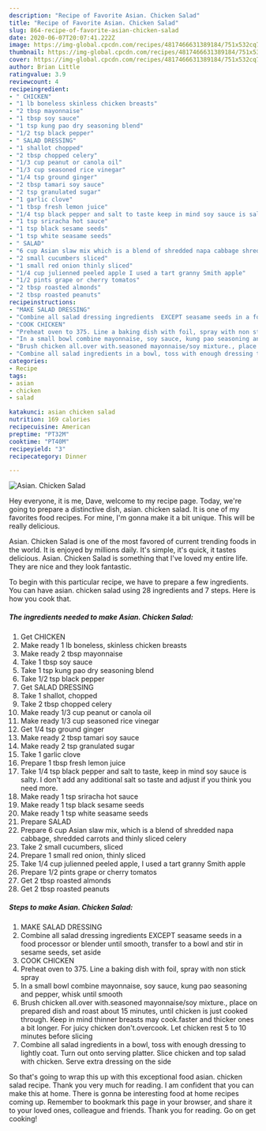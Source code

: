 ```yaml
---
description: "Recipe of Favorite Asian. Chicken Salad"
title: "Recipe of Favorite Asian. Chicken Salad"
slug: 864-recipe-of-favorite-asian-chicken-salad
date: 2020-06-07T20:07:41.222Z
image: https://img-global.cpcdn.com/recipes/4817466631389184/751x532cq70/asian-chicken-salad-recipe-main-photo.jpg
thumbnail: https://img-global.cpcdn.com/recipes/4817466631389184/751x532cq70/asian-chicken-salad-recipe-main-photo.jpg
cover: https://img-global.cpcdn.com/recipes/4817466631389184/751x532cq70/asian-chicken-salad-recipe-main-photo.jpg
author: Brian Little
ratingvalue: 3.9
reviewcount: 4
recipeingredient:
- " CHICKEN"
- "1 lb boneless skinless chicken breasts"
- "2 tbsp mayonnaise"
- "1 tbsp soy sauce"
- "1 tsp kung pao dry seasoning blend"
- "1/2 tsp black pepper"
- " SALAD DRESSING"
- "1 shallot chopped"
- "2 tbsp chopped celery"
- "1/3 cup peanut or canola oil"
- "1/3 cup seasoned rice vinegar"
- "1/4 tsp ground ginger"
- "2 tbsp tamari soy sauce"
- "2 tsp granulated sugar"
- "1 garlic clove"
- "1 tbsp fresh lemon juice"
- "1/4 tsp black pepper and salt to taste keep in mind soy sauce is salty I dont add any additional salt so taste and adjust if you think you need more"
- "1 tsp sriracha hot sauce"
- "1 tsp black sesame seeds"
- "1 tsp white seasame seeds"
- " SALAD"
- "6 cup Asian slaw mix which is a blend of shredded napa cabbage shredded carrots and thinly sliced celery"
- "2 small cucumbers sliced"
- "1 small red onion thinly sliced"
- "1/4 cup julienned peeled apple I used a tart granny Smith apple"
- "1/2 pints grape or cherry tomatos"
- "2 tbsp roasted almonds"
- "2 tbsp roasted peanuts"
recipeinstructions:
- "MAKE SALAD DRESSING"
- "Combine all salad dressing ingredients  EXCEPT seasame seeds in a food processor or blender until smooth, transfer to a bowl and stir in sesame seeds, set aside"
- "COOK CHICKEN"
- "Preheat oven to 375. Line a baking dish with foil, spray with non stick spray"
- "In a small bowl combine mayonnaise, soy sauce, kung pao seasoning and pepper, whisk until smooth"
- "Brush chicken all.over with.seasoned mayonnaise/soy mixture., place on prepared dish and roast about 15 minutes, until chicken is just cooked through. Keep in mind thinner breasts may cook.faster and thicker ones a bit longer. For juicy chicken don&#39;t.overcook. Let chicken rest 5 to 10 minutes before slicing"
- "Combine all salad ingredients in a bowl, toss with enough dressing to lightly coat. Turn out onto serving platter. Slice chicken and top salad with chicken. Serve extra dressing on the side"
categories:
- Recipe
tags:
- asian
- chicken
- salad

katakunci: asian chicken salad 
nutrition: 169 calories
recipecuisine: American
preptime: "PT32M"
cooktime: "PT40M"
recipeyield: "3"
recipecategory: Dinner

---
```



![Asian. Chicken Salad](https://img-global.cpcdn.com/recipes/4817466631389184/751x532cq70/asian-chicken-salad-recipe-main-photo.jpg)

Hey everyone, it is me, Dave, welcome to my recipe page. Today, we're going to prepare a distinctive dish, asian. chicken salad. It is one of my favorites food recipes. For mine, I'm gonna make it a bit unique. This will be really delicious.

Asian. Chicken Salad is one of the most favored of current trending foods in the world. It is enjoyed by millions daily. It's simple, it's quick, it tastes delicious. Asian. Chicken Salad is something that I've loved my entire life. They are nice and they look fantastic.




To begin with this particular recipe, we have to prepare a few ingredients. You can have asian. chicken salad using 28 ingredients and 7 steps. Here is how you cook that.

<!--inarticleads1-->

##### The ingredients needed to make Asian. Chicken Salad:

1. Get  CHICKEN
1. Make ready 1 lb boneless, skinless chicken breasts
1. Make ready 2 tbsp mayonnaise
1. Take 1 tbsp soy sauce
1. Take 1 tsp kung pao dry seasoning blend
1. Take 1/2 tsp black pepper
1. Get  SALAD DRESSING
1. Take 1 shallot, chopped
1. Take 2 tbsp chopped celery
1. Make ready 1/3 cup peanut or canola oil
1. Make ready 1/3 cup seasoned rice vinegar
1. Get 1/4 tsp ground ginger
1. Make ready 2 tbsp tamari soy sauce
1. Make ready 2 tsp granulated sugar
1. Take 1 garlic clove
1. Prepare 1 tbsp fresh lemon juice
1. Take 1/4 tsp black pepper and salt to taste, keep in mind soy sauce is salty. I don&#39;t add any additional salt so taste and adjust if you think you need more.
1. Make ready 1 tsp sriracha hot sauce
1. Make ready 1 tsp black sesame seeds
1. Make ready 1 tsp white seasame seeds
1. Prepare  SALAD
1. Prepare 6 cup Asian slaw mix, which is a blend of shredded napa cabbage, shredded carrots and thinly sliced celery
1. Take 2 small cucumbers, sliced
1. Prepare 1 small red onion, thinly sliced
1. Take 1/4 cup julienned peeled apple, I used a tart granny Smith apple
1. Prepare 1/2 pints grape or cherry tomatos
1. Get 2 tbsp roasted almonds
1. Get 2 tbsp roasted peanuts




<!--inarticleads2-->

##### Steps to make Asian. Chicken Salad:

1. MAKE SALAD DRESSING
1. Combine all salad dressing ingredients  EXCEPT seasame seeds in a food processor or blender until smooth, transfer to a bowl and stir in sesame seeds, set aside
1. COOK CHICKEN
1. Preheat oven to 375. Line a baking dish with foil, spray with non stick spray
1. In a small bowl combine mayonnaise, soy sauce, kung pao seasoning and pepper, whisk until smooth
1. Brush chicken all.over with.seasoned mayonnaise/soy mixture., place on prepared dish and roast about 15 minutes, until chicken is just cooked through. Keep in mind thinner breasts may cook.faster and thicker ones a bit longer. For juicy chicken don&#39;t.overcook. Let chicken rest 5 to 10 minutes before slicing
1. Combine all salad ingredients in a bowl, toss with enough dressing to lightly coat. Turn out onto serving platter. Slice chicken and top salad with chicken. Serve extra dressing on the side




So that's going to wrap this up with this exceptional food asian. chicken salad recipe. Thank you very much for reading. I am confident that you can make this at home. There is gonna be interesting food at home recipes coming up. Remember to bookmark this page in your browser, and share it to your loved ones, colleague and friends. Thank you for reading. Go on get cooking!

